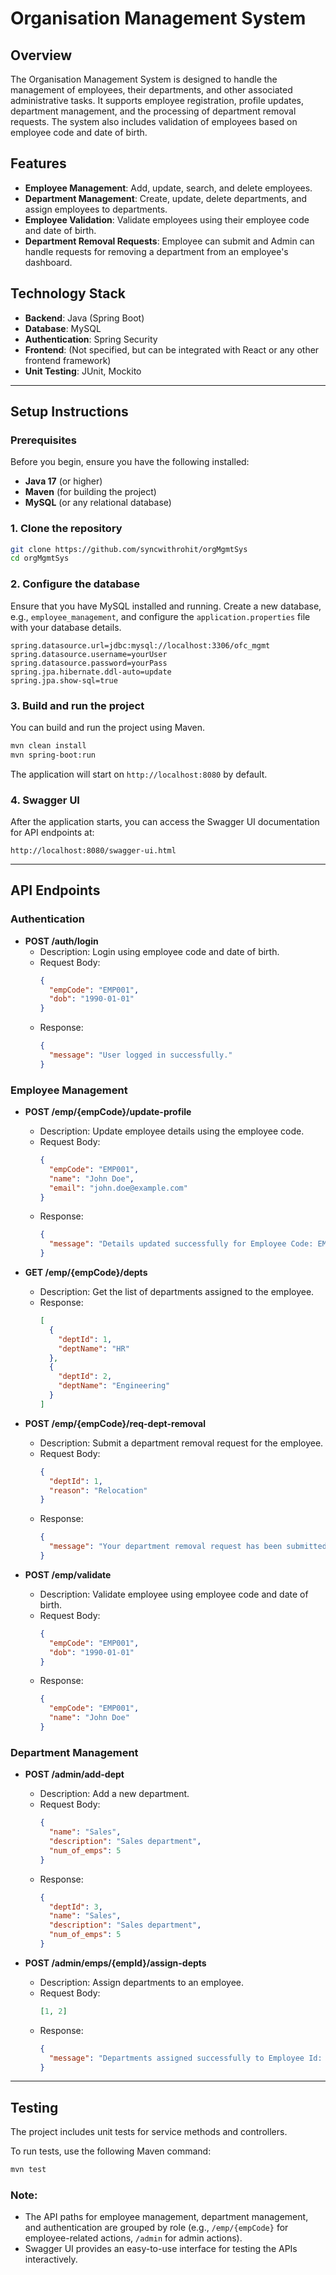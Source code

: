 # Organisation Management System

## Overview

The Organisation Management System is designed to handle the management of employees, their departments, and other associated administrative tasks. It supports employee registration, profile updates, department management, and the processing of department removal requests. The system also includes validation of employees based on employee code and date of birth.

## Features
- **Employee Management**: Add, update, search, and delete employees.
- **Department Management**: Create, update, delete departments, and assign employees to departments.
- **Employee Validation**: Validate employees using their employee code and date of birth.
- **Department Removal Requests**: Employee can submit and Admin can handle requests for removing a department from an employee's dashboard.

## Technology Stack
- **Backend**: Java (Spring Boot)
- **Database**: MySQL
- **Authentication**: Spring Security
- **Frontend**: (Not specified, but can be integrated with React or any other frontend framework)
- **Unit Testing**: JUnit, Mockito

---

## Setup Instructions

### Prerequisites

Before you begin, ensure you have the following installed:
- **Java 17** (or higher)
- **Maven** (for building the project)
- **MySQL** (or any relational database)

### 1. Clone the repository

```bash
git clone https://github.com/syncwithrohit/orgMgmtSys
cd orgMgmtSys
```

### 2. Configure the database

Ensure that you have MySQL installed and running. Create a new database, e.g., `employee_management`, and configure the `application.properties` file with your database details.

```properties
spring.datasource.url=jdbc:mysql://localhost:3306/ofc_mgmt
spring.datasource.username=yourUser
spring.datasource.password=yourPass
spring.jpa.hibernate.ddl-auto=update
spring.jpa.show-sql=true
```

### 3. Build and run the project

You can build and run the project using Maven.

```bash
mvn clean install
mvn spring-boot:run
```

The application will start on `http://localhost:8080` by default.

### 4. Swagger UI

After the application starts, you can access the Swagger UI documentation for API endpoints at:

```
http://localhost:8080/swagger-ui.html
```

---

## API Endpoints

### Authentication

- **POST /auth/login**
  - Description: Login using employee code and date of birth.
  - Request Body:
    ```json
    {
      "empCode": "EMP001",
      "dob": "1990-01-01"
    }
    ```
  - Response:
    ```json
    {
      "message": "User logged in successfully."
    }
    ```

### Employee Management

- **POST /emp/{empCode}/update-profile**
  - Description: Update employee details using the employee code.
  - Request Body:
    ```json
    {
      "empCode": "EMP001",
      "name": "John Doe",
      "email": "john.doe@example.com"
    }
    ```
  - Response:
    ```json
    {
      "message": "Details updated successfully for Employee Code: EMP001"
    }
    ```

- **GET /emp/{empCode}/depts**
  - Description: Get the list of departments assigned to the employee.
  - Response:
    ```json
    [
      {
        "deptId": 1,
        "deptName": "HR"
      },
      {
        "deptId": 2,
        "deptName": "Engineering"
      }
    ]
    ```

- **POST /emp/{empCode}/req-dept-removal**
  - Description: Submit a department removal request for the employee.
  - Request Body:
    ```json
    {
      "deptId": 1,
      "reason": "Relocation"
    }
    ```
  - Response:
    ```json
    {
      "message": "Your department removal request has been submitted successfully for review."
    }
    ```

- **POST /emp/validate**
  - Description: Validate employee using employee code and date of birth.
  - Request Body:
    ```json
    {
      "empCode": "EMP001",
      "dob": "1990-01-01"
    }
    ```
  - Response:
    ```json
    {
      "empCode": "EMP001",
      "name": "John Doe"
    }
    ```

### Department Management

- **POST /admin/add-dept**
  - Description: Add a new department.
  - Request Body:
    ```json
    {
      "name": "Sales",
      "description": "Sales department",
      "num_of_emps": 5
    }
    ```
  - Response:
    ```json
    {
      "deptId": 3,
      "name": "Sales",
      "description": "Sales department",
      "num_of_emps": 5
    }
    ```

- **POST /admin/emps/{empId}/assign-depts**
  - Description: Assign departments to an employee.
  - Request Body:
    ```json
    [1, 2]
    ```
  - Response:
    ```json
    {
      "message": "Departments assigned successfully to Employee Id: 1"
    }
    ```

---

## Testing

The project includes unit tests for service methods and controllers.

To run tests, use the following Maven command:

```bash
mvn test
```

### Note:
- The API paths for employee management, department management, and authentication are grouped by role (e.g., `/emp/{empCode}` for employee-related actions, `/admin` for admin actions).
- Swagger UI provides an easy-to-use interface for testing the APIs interactively.
